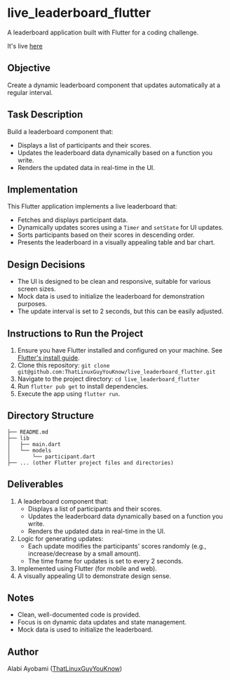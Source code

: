 # live_leaderboard_flutter

A leaderboard application built with Flutter for a coding challenge.

It's live [here](https://leaderboard-live.netlify.app/)
## Objective
Create a dynamic leaderboard component that updates automatically at a regular interval.

## Task Description
Build a leaderboard component that:
*   Displays a list of participants and their scores.
*   Updates the leaderboard data dynamically based on a function you write.
*   Renders the updated data in real-time in the UI.

## Implementation
This Flutter application implements a live leaderboard that:
*   Fetches and displays participant data.
*   Dynamically updates scores using a `Timer` and `setState` for UI updates.
*   Sorts participants based on their scores in descending order.
*   Presents the leaderboard in a visually appealing table and bar chart.

## Design Decisions
*   The UI is designed to be clean and responsive, suitable for various screen sizes.
*   Mock data is used to initialize the leaderboard for demonstration purposes.
*   The update interval is set to 2 seconds, but this can be easily adjusted.

## Instructions to Run the Project

1.  Ensure you have Flutter installed and configured on your machine.  See [Flutter's install guide](https://docs.flutter.dev/get-started/install).
2.  Clone this repository: `git clone git@github.com:ThatLinuxGuyYouKnow/live_leaderboard_flutter.git`
3.  Navigate to the project directory: `cd live_leaderboard_flutter`
4.  Run `flutter pub get` to install dependencies.
5.  Execute the app using `flutter run`.

## Directory Structure
```
├── README.md
├── lib
│   ├── main.dart
│   └── models
│       └── participant.dart
├── ... (other Flutter project files and directories)
```

## Deliverables
1.  A leaderboard component that:
    *   Displays a list of participants and their scores.
    *   Updates the leaderboard data dynamically based on a function you write.
    *   Renders the updated data in real-time in the UI.
2.  Logic for generating updates:
    *   Each update modifies the participants' scores randomly (e.g., increase/decrease by a small amount).
    *   The time frame for updates is set to every 2 seconds.
3.  Implemented using Flutter (for mobile and web).
4.  A visually appealing UI to demonstrate design sense.

## Notes
*   Clean, well-documented code is provided.
*   Focus is on dynamic data updates and state management.
*   Mock data is used to initialize the leaderboard.

## Author
Alabi Ayobami ([ThatLinuxGuyYouKnow](https://github.com/ThatLinuxGuyYouKnow))
